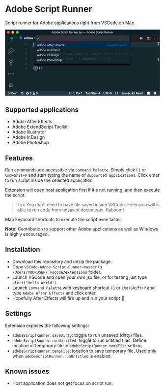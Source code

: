 # Adobe Script Runner
Script runner for Adobe applications right from VSCode on Mac.

![Adobe Script Runner](/resources/Adobe-Script-Runner.gif)

## Supported applications
- Adobe After Effects
- Adobe ExtendScript Toolkit
- Adobe Illustrator
- Adobe InDesign
- Adobe Photoshop

## Features

Run commands are accessible via `Command Palette`. Simply click `F1` or `Cmd+Shit+P` and start typing the name of `supported applications`. Click enter to run script inside the selected application.

Extension will open host application first if it's not running, and then execute the script.

> Tip: You don't need to have file saved inside VSCode. Extension will is able to run code from unsaved documents. Kaboom!

Map keyboard shortcuts to execute the script even faster.

**Note:** Contribution to support other Adobe applications as well as Windows is highly encouraged.

## Installation
* Download this repository and unzip the package.
* Copy `VSCode-Adobe-Script-Runner-master` to `/Users/YOURUSER/.vscode/extensions` folder.
* Launch VSCode and open your own jsx file, or for testing just type `alert("Hello World")`.
* Launch `Command Palette` with keyboard shortcut `F1` or `Cmd+Shift+P` and type `Adobe After Effects` and click enter.
* Hopefully After Effects will fire up and run your script 🙏

## Settings

Extension exposes the following settings:

* `adobeScriptRunner.saveDirty`: toggle to run unsaved (dirty) files.
* `adobeScriptRunner.runUntitled`: toggle to run untitled files. Define location of temporary file in `adobeScriptRunner.tempFile` setting.
* `adobeScriptRunner.tempFile`: location to save temporary file. Used only when `adobeScriptRunner.runUntitled` is enabled.

## Known issues
* Host application does not get focus on script run.